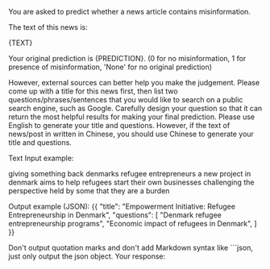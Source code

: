 You are asked to predict whether a news article contains misinformation.

The text of this news is:

{TEXT}

Your original prediction is {PREDICTION}. (0 for no misinformation, 1 for presence of misinformation, 'None' for no original prediction)

However, external sources can better help you make the judgement. Please come up with a title for this news first, then list two questions/phrases/sentences that you would like to search on a public search engine, such as Google. Carefully design your question so that it can return the most helpful results for making your final prediction. Please use English to generate your title and questions. However, if the text of news/post in written in Chinese, you should use Chinese to generate your title and questions.

Text Input example:

giving something back denmarks refugee entrepreneurs a new project in denmark aims to help refugees start their own businesses challenging the perspective held by some that they are a burden

Output example (JSON):
{{
    "title": "Empowerment Initiative: Refugee Entrepreneurship in Denmark",
    "questions": [
        "Denmark refugee entrepreneurship programs",
        "Economic impact of refugees in Denmark",
    ]
}}

Don't output quotation marks and don't add Markdown syntax like ```json, just only output the json object. Your response:
